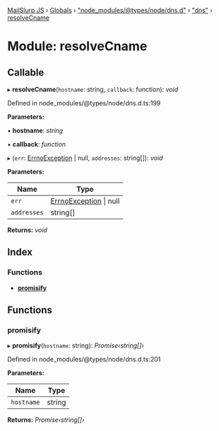 [MailSlurp JS](../README.md) › [Globals](../globals.md) › ["node_modules/@types/node/dns.d"](_node_modules__types_node_dns_d_.md) › ["dns"](_node_modules__types_node_dns_d_._dns_.md) › [resolveCname](_node_modules__types_node_dns_d_._dns_.resolvecname.md)

# Module: resolveCname

## Callable

▸ **resolveCname**(`hostname`: string, `callback`: function): *void*

Defined in node_modules/@types/node/dns.d.ts:199

**Parameters:**

▪ **hostname**: *string*

▪ **callback**: *function*

▸ (`err`: [ErrnoException](../interfaces/_node_modules__types_node_globals_d_.nodejs.errnoexception.md) | null, `addresses`: string[]): *void*

**Parameters:**

Name | Type |
------ | ------ |
`err` | [ErrnoException](../interfaces/_node_modules__types_node_globals_d_.nodejs.errnoexception.md) &#124; null |
`addresses` | string[] |

**Returns:** *void*

## Index

### Functions

* [__promisify__](_node_modules__types_node_dns_d_._dns_.resolvecname.md#__promisify__)

## Functions

###  __promisify__

▸ **__promisify__**(`hostname`: string): *Promise‹string[]›*

Defined in node_modules/@types/node/dns.d.ts:201

**Parameters:**

Name | Type |
------ | ------ |
`hostname` | string |

**Returns:** *Promise‹string[]›*

